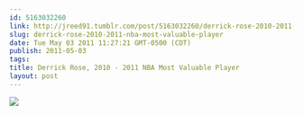 ```yaml
---
id: 5163032260
link: http://jreed91.tumblr.com/post/5163032260/derrick-rose-2010-2011-nba-most-valuable-player
slug: derrick-rose-2010-2011-nba-most-valuable-player
date: Tue May 03 2011 11:27:21 GMT-0500 (CDT)
publish: 2011-05-03
tags: 
title: Derrick Rose, 2010 - 2011 NBA Most Valuable Player
layout: post
---
```



![](http://31.media.tumblr.com/tumblr_lkmo3iFnug1qief64o1_1280.jpg)

